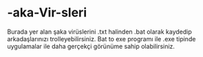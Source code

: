 # -aka-Vir-sleri
Burada yer alan şaka virüslerini .txt halinden .bat olarak kaydedip arkadaşlarınızı trolleyebilirsiniz. Bat to exe programı ile .exe tipinde uygulamalar ile daha gerçekçi görünüme sahip olabilirsiniz.
